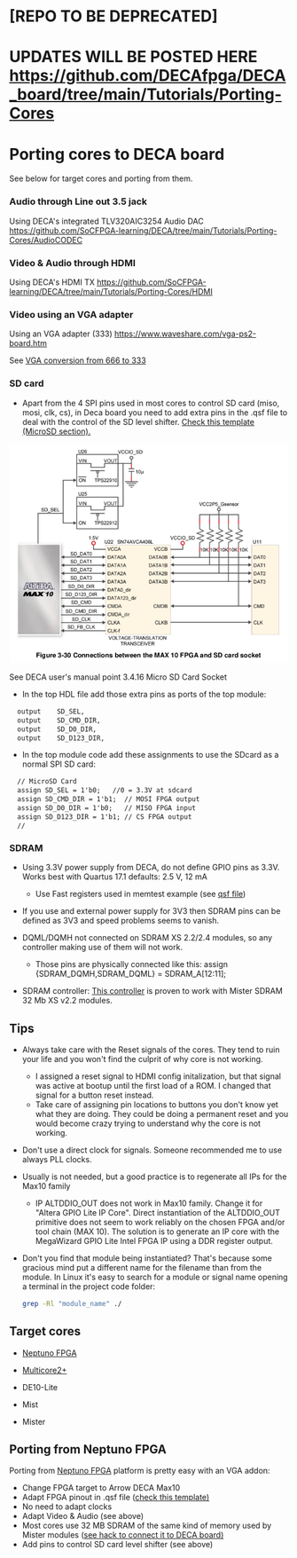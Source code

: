 # [REPO TO BE DEPRECATED]

# UPDATES WILL BE POSTED HERE https://github.com/DECAfpga/DECA_board/tree/main/Tutorials/Porting-Cores



# Porting cores to DECA board

See below for target cores and porting from them.

### Audio through Line out 3.5 jack

Using DECA's integrated TLV320AIC3254 Audio DAC https://github.com/SoCFPGA-learning/DECA/tree/main/Tutorials/Porting-Cores/AudioCODEC

### Video & Audio through HDMI

Using DECA's HDMI TX https://github.com/SoCFPGA-learning/DECA/tree/main/Tutorials/Porting-Cores/HDMI

### Video using an VGA adapter

Using an VGA adapter (333)  https://www.waveshare.com/vga-ps2-board.htm

See [VGA conversion from 666 to 333](VGA333/README.md)

### SD card 

* Apart from the 4 SPI pins used in most cores to control SD card (miso, mosi, clk, cs), in Deca board you need to add extra pins in the .qsf file to deal with the control of the SD level shifter. [Check this template (MicroSD section). ](https://github.com/SoCFPGA-learning/DECA/blob/main/Projects/DECA_Neptuno_board_test/Deca/tld_test_placa_deca_neptuno.qsf)

![sdcard](images/sdcard.png)

See DECA user's manual point 3.4.16 Micro SD Card Socket



* In the top HDL file add those extra pins as ports of the top module:

```
  output	SD_SEL,
  output	SD_CMD_DIR,
  output	SD_D0_DIR,
  output	SD_D123_DIR,
```

* In the top module code add these assignments to use the SDcard as a normal SPI SD card:

```
  // MicroSD Card 
  assign SD_SEL = 1'b0;   //0 = 3.3V at sdcard		
  assign SD_CMD_DIR = 1'b1;  // MOSI FPGA output	
  assign SD_D0_DIR = 1'b0;   // MISO FPGA input	
  assign SD_D123_DIR = 1'b1; // CS FPGA output	
  // 
```




### SDRAM

* Using 3.3V power supply from DECA, do not define GPIO pins as 3.3V.  Works best with Quartus 17.1 defaults: 2.5 V, 12 mA
  * Use Fast registers used in memtest example (see [qsf file](https://github.com/SoCFPGA-learning/DECA/raw/main/Projects/MemTest_Mister/synth/DECA/memtest_deca.qsf))
  
* If you use and external power supply for 3V3 then SDRAM pins can be  defined as 3V3 and speed problems seems to vanish.

* DQML/DQMH not connected on SDRAM XS 2.2/2.4 modules, so any controller making use of them will not work. 
  * Those pins are physically connected like this:    assign {SDRAM_DQMH,SDRAM_DQML} = SDRAM_A[12:11];
  
* SDRAM controller: [This controller](https://github.com/DECAfpga/NES/blob/main/deca/sdram.sv) is proven to work with Mister SDRAM 32 Mb XS v2.2 modules.

  

## Tips

* Always take care with the Reset signals of the cores. They tend to ruin your life and you won't find the culprit of why core is not working.
  * I assigned a reset signal to HDMI config initalization, but that signal was active at bootup until the first load of a ROM. I changed that signal for a button reset instead.
  * Take care of assigning pin locations to buttons you don't know yet what they are doing.  They could be doing a permanent reset and you would become crazy trying to understand why the core is not working.
* Don't use a direct clock for signals. Someone recommended me to use always PLL clocks. 
* Usually is not needed, but a good practice is to regenerate all IPs for the Max10 family

  * IP ALTDDIO_OUT  does not work in Max10 family. Change it for "Altera GPIO Lite IP Core". Direct instantiation of the ALTDDIO_OUT primitive does not seem to work reliably on the chosen FPGA and/or tool chain (MAX 10). The solution is to generate an IP core with the MegaWizard GPIO Lite Intel FPGA IP using a DDR register output.

* Don't you find that module being instantiated?  That's because some gracious mind put a different name for the filename than from the module.  In Linux it's easy to search for a module or signal name opening a terminal in the project code folder:

  ```sh
  grep -Rl "module_name" ./
  ```

  

## Target cores

* [Neptuno FPGA](https://github.com/neptuno-fpga/) 

* [Multicore2+](https://gitlab.com/victor.trucco/Multicore_Bitstreams) 

* DE10-Lite

* Mist

* Mister

  

## Porting from Neptuno FPGA

Porting from [Neptuno FPGA](https://github.com/neptuno-fpga/) platform is pretty easy with an VGA addon:

* Change FPGA target to Arrow DECA Max10
* Adapt FPGA pinout in .qsf file ([check this template)](https://github.com/SoCFPGA-learning/DECA/blob/main/Projects/DECA_Neptuno_board_test/Deca/tld_test_placa_deca_neptuno.qsf)
* No need to adapt clocks
* Adapt Video & Audio  (see above)
* Most cores use 32 MB SDRAM of the same kind of memory used by Mister modules ([see hack to connect it to DECA board)](https://github.com/SoCFPGA-learning/DECA/tree/main/Projects/sdram_mister_deca)
* Add pins to control SD card level shifter (see above)



